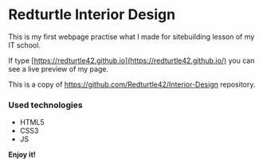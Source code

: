 # Redturtle Interior Design

This is my first webpage practise what I made for sitebuilding lesson of my IT school.

If type [https://redturtle42.github.io](https://redturtle42.github.io/) you can see a live preview of my page. 

This is a copy of https://github.com/Redturtle42/Interior-Design repository.
### Used technologies
* HTML5
* CSS3
* JS

**Enjoy it!**
